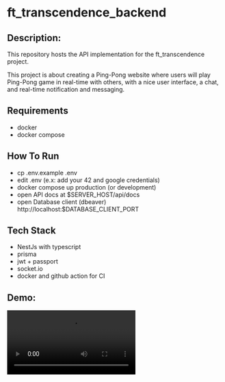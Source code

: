 # ft_transcendence_backend

## Description:
This repository hosts the API implementation for the ft_transcendence project.

This project is about creating a Ping-Pong website where users will play Ping-Pong game in real-time with others,
with a nice user interface, a chat, and real-time notification and messaging.

## Requirements
  - docker
  - docker compose

## How To Run
  - cp .env.example .env 
  - edit .env (e.x: add your 42 and google credentials)
  - docker compose up production (or development)
  - open API docs at $SERVER_HOST/api/docs
  - open Database client (dbeaver) http://localhost:$DATABASE_CLIENT_PORT

## Tech Stack
  - NestJs with typescript
  - prisma
  - jwt + passport
  - socket.io
  - docker and github action for CI

## Demo:
![](https://github.com/TN19N/ft_transcendence_backend/blob/main/demo/recorde.mkv)
